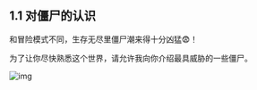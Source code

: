 ## 1.1 对僵尸的认识

和冒险模式不同，生存无尽里僵尸潮来得十分凶猛😨！

为了让你尽快熟悉这个世界，请允许我向你介绍最具威胁的一些僵尸。

![img](https://forum.crescb.com/wp-content/uploads/wpforo/attachments/2/275-image.png)